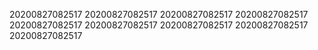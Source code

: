 20200827082517
20200827082517
20200827082517
20200827082517
20200827082517
20200827082517
20200827082517
20200827082517
20200827082517
